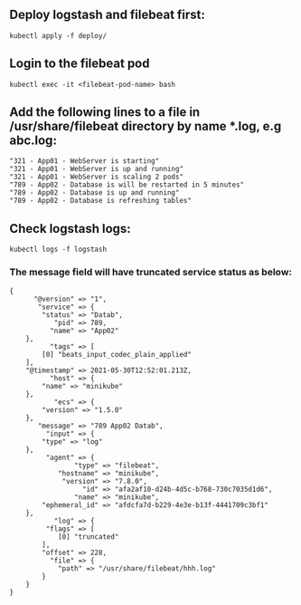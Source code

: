 ## Deploy logstash and filebeat first:

`kubectl apply -f deploy/`

## Login to the filebeat pod

`kubectl exec -it <filebeat-pod-name> bash`

## Add the following lines to a file in /usr/share/filebeat directory by name *.log, e.g abc.log:

```
"321 - App01 - WebServer is starting"
"321 - App01 - WebServer is up and running"
"321 - App01 - WebServer is scaling 2 pods"
"789 - App02 - Database is will be restarted in 5 minutes"
"789 - App02 - Database is up and running"
"789 - App02 - Database is refreshing tables"
```

## Check logstash logs:

`kubectl logs -f logstash`

### The message field will have truncated service status as below:

```
{
      "@version" => "1",
       "service" => {
        "status" => "Datab",
           "pid" => 789,
          "name" => "App02"
    },
          "tags" => [
        [0] "beats_input_codec_plain_applied"
    ],
    "@timestamp" => 2021-05-30T12:52:01.213Z,
          "host" => {
        "name" => "minikube"
    },
           "ecs" => {
        "version" => "1.5.0"
    },
       "message" => "789 App02 Datab",
         "input" => {
        "type" => "log"
    },
         "agent" => {
                "type" => "filebeat",
            "hostname" => "minikube",
             "version" => "7.8.0",
                  "id" => "afa2af10-d24b-4d5c-b768-730c7035d1d6",
                "name" => "minikube",
        "ephemeral_id" => "afdcfa7d-b229-4e3e-b13f-4441709c3bf1"
    },
           "log" => {
         "flags" => [
            [0] "truncated"
        ],
        "offset" => 228,
          "file" => {
            "path" => "/usr/share/filebeat/hhh.log"
        }
    }
}
```